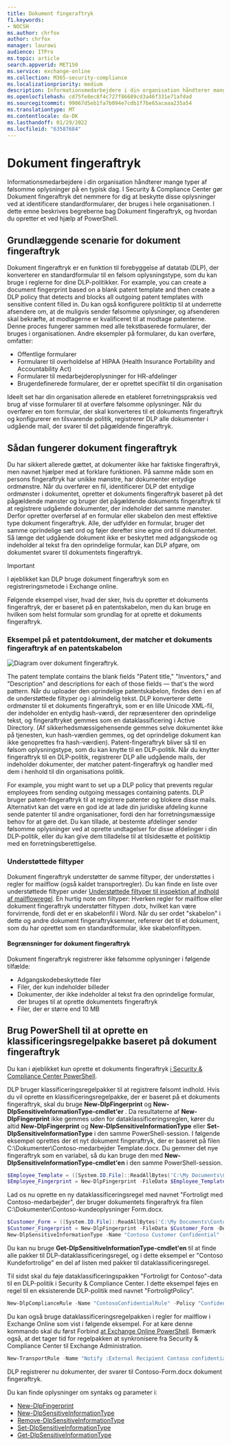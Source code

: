 ```yaml
---
title: Dokument fingeraftryk
f1.keywords:
- NOCSH
ms.author: chrfox
author: chrfox
manager: laurawi
audience: ITPro
ms.topic: article
search.appverid: MET150
ms.service: exchange-online
ms.collection: M365-security-compliance
ms.localizationpriority: medium
description: Informationsmedarbejdere i din organisation håndterer mange typer af følsomme oplysninger på en typisk dag. Dokument fingeraftryk gør det nemmere for dig at beskytte disse oplysninger ved at identificere standardformularer, der bruges i hele organisationen. I dette emne beskrives begreberne bag Dokument fingeraftryk, og hvordan du opretter et ved hjælp af PowerShell.
ms.openlocfilehash: cd75fe8ec8f4c727f86689cd3a46f331e71afdad
ms.sourcegitcommit: 99067d5eb1fa7b094e7cdb1f7be65acaaa235a54
ms.translationtype: MT
ms.contentlocale: da-DK
ms.lasthandoff: 01/29/2022
ms.locfileid: "63587684"
---
```

# <a name="document-fingerprinting"></a>Dokument fingeraftryk

Informationsmedarbejdere i din organisation håndterer mange typer af følsomme oplysninger på en typisk dag. I Security &amp; Compliance Center gør Dokument fingeraftryk det nemmere for dig at beskytte disse oplysninger ved at identificere standardformularer, der bruges i hele organisationen. I dette emne beskrives begreberne bag Dokument fingeraftryk, og hvordan du opretter et ved hjælp af PowerShell.

## <a name="basic-scenario-for-document-fingerprinting"></a>Grundlæggende scenarie for dokument fingeraftryk

Dokument fingeraftryk er en funktion til forebyggelse af datatab (DLP), der konverterer en standardformular til en følsom oplysningstype, som du kan bruge i reglerne for dine DLP-politikker. For example, you can create a document fingerprint based on a blank patent template and then create a DLP policy that detects and blocks all outgoing patent templates with sensitive content filled in. Du kan også konfigurere politiktip til [](use-notifications-and-policy-tips.md) at underrette afsendere om, at de muligvis sender følsomme oplysninger, og afsenderen skal bekræfte, at modtagerne er kvalificeret til at modtage patenterne. Denne proces fungerer sammen med alle tekstbaserede formularer, der bruges i organisationen. Andre eksempler på formularer, du kan overføre, omfatter:

- Offentlige formularer
- Formularer til overholdelse af HIPAA (Health Insurance Portability and Accountability Act)
- Formularer til medarbejderoplysninger for HR-afdelinger
- Brugerdefinerede formularer, der er oprettet specifikt til din organisation

Ideelt set har din organisation allerede en etableret forretningspraksis ved brug af visse formularer til at overføre følsomme oplysninger. Når du overfører en tom formular, der skal konverteres til et dokuments fingeraftryk og konfigurerer en tilsvarende politik, registrerer DLP alle dokumenter i udgående mail, der svarer til det pågældende fingeraftryk.

## <a name="how-document-fingerprinting-works"></a>Sådan fungerer dokument fingeraftryk

Du har sikkert allerede gættet, at dokumenter ikke har faktiske fingeraftryk, men navnet hjælper med at forklare funktionen. På samme måde som en persons fingeraftryk har unikke mønstre, har dokumenter entydige ordmønstre. Når du overfører en fil, identificerer DLP det entydige ordmønster i dokumentet, opretter et dokuments fingeraftryk baseret på det pågældende mønster og bruger det pågældende dokuments fingeraftryk til at registrere udgående dokumenter, der indeholder det samme mønster. Derfor opretter overførsel af en formular eller skabelon den mest effektive type dokument fingeraftryk. Alle, der udfylder en formular, bruger det samme oprindelige sæt ord og føjer derefter sine egne ord til dokumentet. Så længe det udgående dokument ikke er beskyttet med adgangskode og indeholder al tekst fra den oprindelige formular, kan DLP afgøre, om dokumentet svarer til dokumentets fingeraftryk.

> [!IMPORTANT]
> I øjeblikket kan DLP bruge dokument fingeraftryk som en registreringsmetode i Exchange online.

Følgende eksempel viser, hvad der sker, hvis du opretter et dokuments fingeraftryk, der er baseret på en patentskabelon, men du kan bruge en hvilken som helst formular som grundlag for at oprette et dokuments fingeraftryk.

### <a name="example-of-a-patent-document-matching-a-document-fingerprint-of-a-patent-template"></a>Eksempel på et patentdokument, der matcher et dokuments fingeraftryk af en patentskabelon

![Diagram over dokument fingeraftryk.](../media/Document-Fingerprinting-diagram.png)

The patent template contains the blank fields "Patent title," "Inventors," and "Description" and descriptions for each of those fields — that's the word pattern. Når du uploader den oprindelige patentskabelon, findes den i en af de understøttede filtyper og i almindelig tekst. DLP konverterer dette ordmønster til et dokuments fingeraftryk, som er en lille Unicode XML-fil, der indeholder en entydig hash-værdi, der repræsenterer den oprindelige tekst, og fingeraftryket gemmes som en dataklassificering i Active Directory. (Af sikkerhedsmæssigehensende gemmes selve dokumentet ikke på tjenesten, kun hash-værdien gemmes, og det oprindelige dokument kan ikke genoprettes fra hash-værdien). Patent-fingeraftryk bliver så til en følsom oplysningstype, som du kan knytte til en DLP-politik. Når du knytter fingeraftryk til en DLP-politik, registrerer DLP alle udgående mails, der indeholder dokumenter, der matcher patent-fingeraftryk og handler med dem i henhold til din organisations politik.

For example, you might want to set up a DLP policy that prevents regular employees from sending outgoing messages containing patents. DLP bruger patent-fingeraftryk til at registrere patenter og blokere disse mails. Alternativt kan det være en god ide at lade din juridiske afdeling kunne sende patenter til andre organisationer, fordi den har forretningsmæssige behov for at gøre det. Du kan tillade, at bestemte afdelinger sender følsomme oplysninger ved at oprette undtagelser for disse afdelinger i din DLP-politik, eller du kan give dem tilladelse til at tilsidesætte et politiktip med en forretningsberettigelse.

### <a name="supported-file-types"></a>Understøttede filtyper

Dokument fingeraftryk understøtter de samme filtyper, der understøttes i regler for mailflow (også kaldet transportregler). Du kan finde en liste over understøttede filtyper under [Understøttede filtyper til inspektion af indhold af mailflowregel](/exchange/security-and-compliance/mail-flow-rules/inspect-message-attachments#supported-file-types-for-mail-flow-rule-content-inspection). En hurtig note om filtyper: Hverken regler for mailflow eller dokument fingeraftryk understøtter filtypen .dotx, hvilket kan være forvirrende, fordi det er en skabelonfil i Word. Når du ser ordet "skabelon" i dette og andre dokument fingeraftryksemner, refererer det til et dokument, som du har oprettet som en standardformular, ikke skabelonfiltypen.

#### <a name="limitations-of-document-fingerprinting"></a>Begrænsninger for dokument fingeraftryk

Dokument fingeraftryk registrerer ikke følsomme oplysninger i følgende tilfælde:

- Adgangskodebeskyttede filer
- Filer, der kun indeholder billeder
- Dokumenter, der ikke indeholder al tekst fra den oprindelige formular, der bruges til at oprette dokumentets fingeraftryk
- Filer, der er større end 10 MB

## <a name="use-powershell-to-create-a-classification-rule-package-based-on-document-fingerprinting"></a>Brug PowerShell til at oprette en klassificeringsregelpakke baseret på dokument fingeraftryk

Du kan i øjeblikket kun oprette et dokuments fingeraftryk [i Security & Compliance Center PowerShell](/powershell/exchange/connect-to-scc-powershell).

DLP bruger klassificeringsregelpakker til at registrere følsomt indhold. Hvis du vil oprette en klassificeringsregelpakke, der er baseret på et dokuments fingeraftryk, skal du bruge **New-DlpFingerprint** og **New-DlpSensitiveInformationType-cmdlet'er** . Da resultaterne af **New-DlpFingerprint** ikke gemmes uden for dataklassificeringsreglen, kører du altid **New-DlpFingerprint** og **New-DlpSensitiveInformationType** eller **Set-DlpSensitiveInformationType** i den samme PowerShell-session. I følgende eksempel oprettes der et nyt dokument fingeraftryk, der er baseret på filen C:\Dokumenter\Contoso-medarbejder Template.docx. Du gemmer det nye fingeraftryk som en variabel, så du kan bruge den med **New-DlpSensitiveInformationType-cmdlet'en** i den samme PowerShell-session.

```powershell
$Employee_Template = ([System.IO.File]::ReadAllBytes('C:\My Documents\Contoso Employee Template.docx'))
$Employee_Fingerprint = New-DlpFingerprint -FileData $Employee_Template -Description "Contoso Employee Template"
```

Lad os nu oprette en ny dataklassificeringsregel med navnet "Fortroligt med Contoso-medarbejder", der bruger dokumentets fingeraftryk fra filen C:\Dokumenter\Contoso-kundeoplysninger Form.docx.

```powershell
$Customer_Form = ([System.IO.File]::ReadAllBytes('C:\My Documents\Contoso Customer Information Form.docx'))
$Customer_Fingerprint = New-DlpFingerprint -FileData $Customer_Form -Description "Contoso Customer Information Form"
New-DlpSensitiveInformationType -Name "Contoso Customer Confidential" -Fingerprints $Customer_Fingerprint -Description "Message contains Contoso customer information."
```

Du kan nu bruge **Get-DlpSensitiveInformationType-cmdlet'en** til at finde alle pakker til DLP-dataklassificeringsregel, og i dette eksempel er "Contoso Kundefortrolige" en del af listen med pakker til dataklassificeringsregel.

Til sidst skal du føje dataklassificeringspakken "Fortroligt for Contoso"-data til en DLP-politik i Security &amp; Compliance Center. I dette eksempel føjes en regel til en eksisterende DLP-politik med navnet "FortroligtPolicy".

```powershell
New-DlpComplianceRule -Name "ContosoConfidentialRule" -Policy "ConfidentialPolicy" -ContentContainsSensitiveInformation @{Name="Contoso Customer Confidential"} -BlockAccess $True
```

Du kan også bruge dataklassificeringsregelpakken i regler for mailflow i Exchange Online som vist i følgende eksempel. For at køre denne kommando skal du først Forbind [at Exchange Online PowerShell](/powershell/exchange/connect-to-exchange-online-powershell). Bemærk også, at det tager tid for regelpakken at synkronisere fra Security &amp; Compliance Center til Exchange Administration.

```powershell
New-TransportRule -Name "Notify :External Recipient Contoso confidential" -NotifySender NotifyOnly -Mode Enforce -SentToScope NotInOrganization -MessageContainsDataClassification @{Name=" Contoso Customer Confidential"}
```

DLP registrerer nu dokumenter, der svarer til Contoso-Form.docx dokument fingeraftryk.

Du kan finde oplysninger om syntaks og parameter i:

- [New-DlpFingerprint](/powershell/module/exchange/New-DlpFingerprint)
- [New-DlpSensitiveInformationType](/powershell/module/exchange/New-DlpSensitiveInformationType)
- [Remove-DlpSensitiveInformationType](/powershell/module/exchange/Remove-DlpSensitiveInformationType)
- [Set-DlpSensitiveInformationType](/powershell/module/exchange/Set-DlpSensitiveInformationType)
- [Get-DlpSensitiveInformationType](/powershell/module/exchange/Get-DlpSensitiveInformationType)
